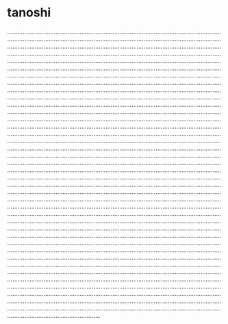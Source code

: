 # tanoshi

..........................................................................................................................................................................................................................................................................................................................................................................................................................................................................................................................................................................................................................................................................................................................................................................................................................................................................................................................................................................................................................................................................................................................................................................................................................................................................................................................................................................................................................................................................................................................................................................................................................................................................................................................................................................................................................................................................................................................................................................................................................................................................................................................................................................................................................................................................................................................................................................................................................................................................................................................................................................................................................................................................................................................................................................................................................................................................................................................................................................................................................................................................................................................................................................................................................................................................................................................................................................................................................................................................................................................................................................................................................................................................................................................................................................................................................................................................................................................................................................................................................................................................................................................................................................................................................................................................................................................................................................................................................................................................................................................................................................................................................................................................................................................................................................................................................................................................................................................................................................................................................................................................................